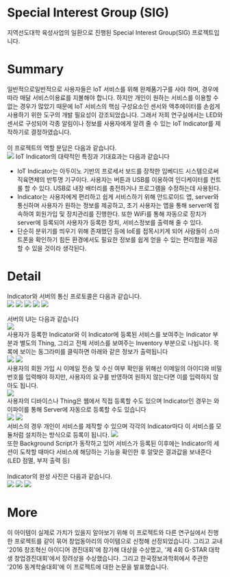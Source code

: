 # Special Interest Group (SIG)
지역선도대학 육성사업의 일환으로 진행된 Special Interest Group(SIG) 프로젝트입니다.

# Summary
일반적으로일반적으로 사용자들은 IoT 서비스를 위해 완제품기구를 사야 하며, 경우에 따라 매달 서비스이용료를 지불해야 합니다. 하지만 개인이 원하는 서비스를 이용할 수 없는 경우가 많았기 때문에 IoT 서비스의 핵심 구성요소인 센서와 액추에이터를 손쉽게 사용하기 위한 도구의 개발 필요성이 강조되었습니다. 그래서 저희 연구실에서는 LED와 센서로 구성되어 각종 알림이나 정보를 사용자에게 알려 줄 수 있는 IoT Indicator를 제작하기로 결정하였습니다.<br>
<br>
이 프로젝트의 역할 분담은 다음과 같습니다.<br>
<img src="./img/part.jpg">
IoT Indicator의 대략적인 특징과 기대효과는 다음과 같습니다
- IoT Indicator는 아두이노 기반의 프로세서 보드를 장착한 임베디드 시스템으로써 직육면체의 반투명 기구이다. 사용자는 버튼과 USB를 이용하여 인디케이터를 컨트롤 할 수 있다. USB로 내장 배터리를 충전하거나 프로그램을 수정하는데 사용된다.<br>
- Indicator는 사용자에게 편리하고 쉽게 서비스하기 위해 안드로이드 앱, server와 통신하며 사용자가 원하는 정보를 제공하고, 초기 사용자는 앱을 통해 server에 접속하여 회원가입 및 장치관리를 진행한다. 또한 WiFi를 통해 자동으로 장치가 server에 등록되어 사용자가 등록한 장치, 서비스정보를 출력해 줄 수 있다.<br>
- 단순히 분위기를 띄우기 위해 존재했던 등에 IoE를 접목시키게 되어 사람들이 스마트폰을 확인하기 힘든 환경에서도 필요한 정보를 쉽게 얻을 수 있는 편리함을 제공할 수 있을 것이라 생각된다.<br>

# Detail
Indicator와 서버의 통신 프로토콜은 다음과 같습니다.<br>
<img src="./img/protocol1.jpg">
<img src="./img/protocol2.jpg">
<img src="./img/protocol3.jpg">
<img src="./img/protocol4.jpg">
<img src="./img/protocol5.jpg">

서버의 UI는 다음과 같습니다<br>
<img src="./img/ui1.jpg">
<br> 사용자가 등록한 Indicator와 이 Indicator에 등록된 서비스를 보여주는 Indicator 부분과 별도의 Thing, 그리고 전체 서비스를 보여주는 Inventory 부분으로 나뉩니다. 목록에 보이는 동그라미를 클릭하면 아래와 같은 정보가 출력됩니다<br>
<img src="./img/ui2.jpg">
<img src="./img/ui3.jpg">
<br>사용자의 회원 가입 시 이메일 전송 및 수신 여부 확인을 위해선 이메일의 아이디와 비밀번호를 입력해야 하지만, 사용자의 요구를 반영하여 원하지 않는다면 이를 입력하지 않아도 됩니다.<br>
<img src="./img/ui4.jpg">
<br> 사용자의 디바이스나 Thing은 웹에서 직접 등록할 수도 있으며 Indicator인 경우는 와이파이를 통해 Server에 자동으로 등록할 수도 있습니다<br>
<img src="./img/ui5.jpg">
<img src="./img/ui6.jpg">
<br> 서비스의 경우 개인이 서비스를 제작할 수 있으며 각각의 Indicator마다 이 서비스를 모듈처럼 설치하는 방식으로 등록이 됩니다.
<img src="./img/ui7.jpg">
<br> 또한 Background Script가 동작하고 있어 서비스가 등록된 이후에는 Indicator의 세션이 도착할 때마다 서비스에 해당하는 기능을 확인한 후 알맞은 결과값을 보내준다(LED 점멸, 부저 출력 등)
<br><br>
Indicator의 완성 사진은 다음과 같습니다.<br>
<img src="./img/indicator1.jpg">
<img src="./img/indicator2.jpg">
<img src="./img/indicator3.jpg">

# More
이 아이템이 실제로 가치가 있을지 알아보기 위해 이 프로젝트와 다른 연구실에서 진행한 프로젝트를 같이 묶어 창업동아리의 아이템으로 신청해 선정되었습니다. 그리고 교내 '2016 창조혁신 아이디어 경진대회'에  참가해 대상을 수상했고, '제 4회 G-STAR 대학생 창업경진대회'에서 장려상을 수상했습니다. 그리고 한국정보과학회에서 주관한 '2016 동계학술대회'에 이 프로젝트에 대한 논문을 발표했습니다.